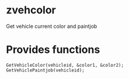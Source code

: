 # zvehcolor
Get vehicle current color and paintjob

# Provides functions

```Pawn
GetVehicleColor(vehicleid, &color1, &color2);
GetVehiclePaintjob(vehicleid);
```
